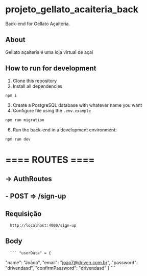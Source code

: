 # projeto_gellato_acaiteria_back

Back-end for Gellato Açaiteria.

## About

Gellato açaiteria é uma loja virtual de açaí

## How to run for development

1. Clone this repository
2. Install all dependencies

```bash
npm i
```

3. Create a PostgreSQL database with whatever name you want
4. Configure file using the `.env.example` 

```bash
npm run migration
```

6. Run the back-end in a development environment:

```bash
npm run dev
```




# ==== ROUTES ====


## ->  AuthRoutes

##  - POST ⇒ /sign-up

  ##  Requisição 
    
      http://localhost:4000/sign-up
      
  ##  Body 
    
      ``` "userData" = {
  "name": "Joãoa",
  "email": "joao7@driven.com.br",
  "password": "drivendasd",
  "confirmPassword": "drivendasd"
}    ```
      
      
      
      
      
